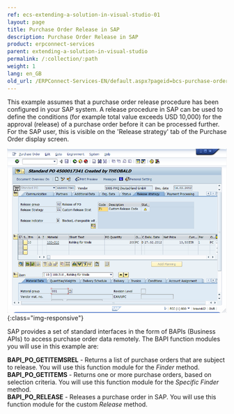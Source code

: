 ```yaml
---
ref: ecs-extending-a-solution-in-visual-studio-01
layout: page
title: Purchase Order Release in SAP
description: Purchase Order Release in SAP
product: erpconnect-services
parent: extending-a-solution-in-visual-studio
permalink: /:collection/:path
weight: 1
lang: en_GB
old_url: /ERPConnect-Services-EN/default.aspx?pageid=bcs-purchase-order-release-in-sap
---
```


This example assumes that a purchase order release procedure has been configured in your SAP system. A release procedure in SAP can be used to define the conditions (for example total value exceeds USD 10,000) for the approval (release) of a purchase order before it can be processed further. For the SAP user, this is visible on the 'Release strategy' tab of the Purchase Order display screen.

![BCS-PO-VS-SAP](/img/content/BCS-PO-VS-SAP.png){:class="img-responsive"}

SAP provides a set of standard interfaces in the form of BAPIs (Business APIs) to access purchase order data remotely. The BAPI function modules you will use in this example are:

**BAPI_PO_GETITEMSREL** -	Returns a list of purchase orders that are subject to release. You will use this function module for the *Finder* method.<br>
**BAPI_PO_GETITEMS** -	Returns one or more purchase orders, based on selection criteria. You will use this function module for the *Specific Finder* method.<br>
**BAPI_PO_RELEASE** -	Releases a purchase order in SAP. You will use this function module for the custom *Release* method.